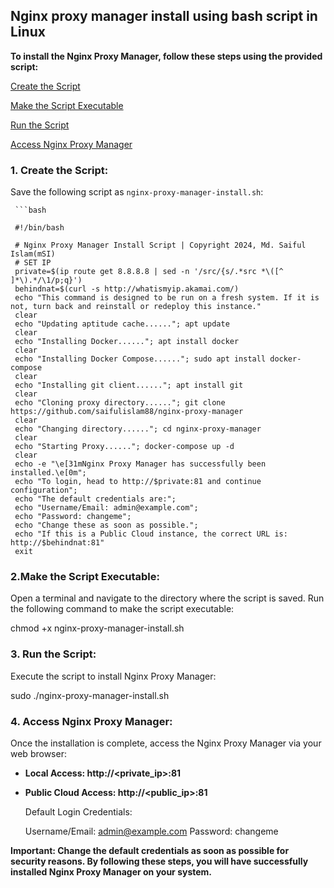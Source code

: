 ## Nginx proxy manager install using bash script in Linux

**To install the Nginx Proxy Manager, follow these steps using the provided script:**

[Create the Script](https://github.com/saifulislam88/nginx-proxy-manager/tree/main?tab=readme-ov-file#1-create-the-script)

[Make the Script Executable](https://github.com/saifulislam88/nginx-proxy-manager/tree/main?tab=readme-ov-file#2make-the-script-executable)

[Run the Script](https://github.com/saifulislam88/nginx-proxy-manager/blob/main/README.md#3-run-the-script)

[Access Nginx Proxy Manager](https://github.com/saifulislam88/nginx-proxy-manager/blob/main/README.md#4-access-nginx-proxy-manager)


### **1. Create the Script:**

Save the following script as `nginx-proxy-manager-install.sh`:

     ```bash
     
     #!/bin/bash
   
     # Nginx Proxy Manager Install Script | Copyright 2024, Md. Saiful Islam(mSI)
     # SET IP
     private=$(ip route get 8.8.8.8 | sed -n '/src/{s/.*src *\([^ ]*\).*/\1/p;q}')
     behindnat=$(curl -s http://whatismyip.akamai.com/)
     echo "This command is designed to be run on a fresh system. If it is not, turn back and reinstall or redeploy this instance."
     clear
     echo "Updating aptitude cache......"; apt update
     clear
     echo "Installing Docker......"; apt install docker
     clear
     echo "Installing Docker Compose......"; sudo apt install docker-compose
     clear
     echo "Installing git client......"; apt install git
     clear
     echo "Cloning proxy directory......"; git clone https://github.com/saifulislam88/nginx-proxy-manager
     clear
     echo "Changing directory......"; cd nginx-proxy-manager
     clear
     echo "Starting Proxy......"; docker-compose up -d
     clear
     echo -e "\e[31mNginx Proxy Manager has successfully been installed.\e[0m";
     echo "To login, head to http://$private:81 and continue configuration";
     echo "The default credentials are:";
     echo "Username/Email: admin@example.com";
     echo "Password: changeme";
     echo "Change these as soon as possible.";
     echo "If this is a Public Cloud instance, the correct URL is: http://$behindnat:81"
     exit


### **2.Make the Script Executable:**

Open a terminal and navigate to the directory where the script is saved. Run the following command to make the script executable:

  chmod +x nginx-proxy-manager-install.sh

### **3. Run the Script:**

Execute the script to install Nginx Proxy Manager:

  sudo ./nginx-proxy-manager-install.sh


### **4. Access Nginx Proxy Manager:**

Once the installation is complete, access the Nginx Proxy Manager via your web browser:

 - **Local Access: http://<private_ip>:81**
 - **Public Cloud Access: http://<public_ip>:81**

    Default Login Credentials:
    
    Username/Email: admin@example.com
    Password: changeme

**Important: Change the default credentials as soon as possible for security reasons. By following these steps, you will have successfully installed Nginx Proxy Manager on your system.**
